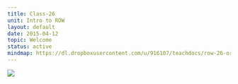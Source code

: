 ```yaml
---
title: Class-26
unit: Intro to ROW
layout: default
date: 2015-04-12
topic: Welcome
status: active
mindmap: https://dl.dropboxusercontent.com/u/916107/teachdocs/row-26-ordo.png
---
```


![](https://dl.dropboxusercontent.com/u/916107/teachdocs/row-26-ordo.png)
